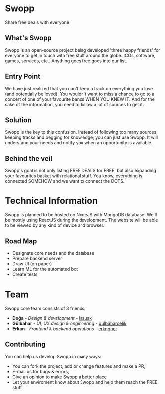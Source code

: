 # Swopp
Share free deals with everyone

## What's Swopp
Swopp is an open-source project being developed 'three happy friends' for everyone to get in touch with free stuff around the globe. ICOs, software, games, services, etc.. Anything goes free goes into our list.

## Entry Point
We have just realized that you can't keep a track on everything you love (and potentially be loved). You wouldn't want to miss a chance to go to a concert of one of your favourite bands WHEN YOU KNEW IT. And for the sake of the information, you need to follow a lot of sources to get it.

## Solution
Swopp is the key to this confusion. Instead of following too many sources, keeping tracks and begging for knowledge; you can just use Swopp. It will understand your needs and notify you when an opportunity is available.

## Behind the veil
Swopp's goal is not only listing FREE DEALS for FREE, but also expanding your favourites basket with relational stuff. You know, everything is connected SOMEHOW and we want to connect the DOTS.

# Technical Information
Swopp is planned to be hosted on NodeJS with MongoDB database. We'll be mostly using ReactJS during the development. The website will be able to be viewed by any kind of device and browser.

## Road Map
* Designate core needs and the database
* Prepare backend server
* Draw UI (on paper)
* Learn ML for the automated bot
* Create tests

# Team
Swopp core team consists of 3 friends:
* **Doğa** - *Design & development* - [lasuax](https://github.com/lasuax)
* **Gülbahar** - *UI, UX design & enginnering* - [gulbaharcelik](https://github.com/gulbaharcelik)
* **Erkan** - *Frontend & backend operations* - [erkngncr](https://github.com/erkngncr)

## Contributing
You can help us develop Swopp in many ways: 
- You can fork the project, add or change features and make a PR, 
- E-mail us for bugs & errors, 
- Give an opinion to make Swopp a better place
- Let your enviroment know about Swopp and help them reach the FREE stuff
